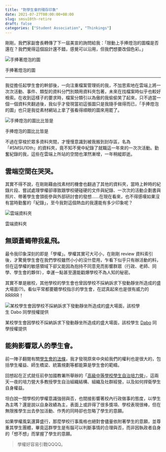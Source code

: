 ```yaml
---
title: "對學生會的殘存印象"
date: 2021-07-27T00:00:00+08:00
slug: smsu10th-retire
draft: false
categories: ["Student Association", "Thinkings"]
---
```


剛剛，我們家副會長轉傳了下一屆美宣的詢問給我：「限動上手捧燈泡的圖檔是否還在？我們覺得這個設計還不錯，感覺可以沿用，但我們想要改個色彩。」

![手捧著燈泡的圖](../images/smsu10th-retire/Untitled.png)

手捧著燈泡的圖

---

我從擔任起學生會的幹部後，一向注重檔案管理術的我，不加思索地在雲端上將一次次活動、事件、類型的資料分門別類用資料夾包著，未來在找檔案時似乎也較好檢索。在收到這樣子的要求時，檔案分類引以為傲的我偷偷笑了起來，只不過當一個一個資料夾翻過後，我似乎才發現當初這張圖只是我隨手做得而已，「手捧燈泡的圖」也只是我從素材網站上拿了張看得順眼的圖來用罷了。

![手捧燈泡的圖比比皆是](../images/smsu10th-retire/Untitled%201.png)

手捧燈泡的圖比比皆是

不過在穿梭於眾多資料夾間，才慢慢意識到被我搬到封存區，名為「#SMSU10th」的資料夾，竟不知不覺中紀錄了就職這一年來的一次次活動。勤奮紀錄的我，這些在雲端上所站的空間也渾然漸增，一年稍縱即逝。

## 雲端空間在哭哭。

其實不得不說，在剛剛藉由找素材的機會也翻過了其他的資料夾，當時上幹時的紀錄片段、嘗試處理學權卻導致跟學校硬碰硬的文件與紀錄、一次次的活動企劃書與照片、帶著學生會頭銜參與外部研討會的發想……在現在看來，也不得感嘆如果沒有當時勤奮的「紀錄」，至今我對這個熱血的我還能有多少印象呢？

![雲端資料夾](../images/smsu10th-retire/Untitled%202.png)

雲端資料夾

## 無頭蒼蠅帶我亂飛。

最令我印象深刻的即是「學權」。學權其實可大可小，在剛剛 review 資料索引後，才驚覺學生會在我們學校雖然小小的沒什麼用，乍看下似乎只有辦活動的料，但在這學權的敏感領域下卻又能因為抱持不同意見而影響群眾（行政、老師、同學、學生會的夥伴），幸運一點甚至還能戳爆學校不為人知的秘密。

其實不單是敝校，其他學校的學生會也曾因學校不採納訴求下發動靜坐所造成的盛大場面(?)。看似平常都要聽學校指示的學生會，在認真起來也是很有威力的RRRRR！

![某校學生會因學校不採納訴求下發動靜坐所造成的盛大場面，該校學生 [Dabo](http://dabo.xyz/) 同學授權提供](../images/smsu10th-retire/Untitled%203.png)

某校學生會因學校不採納訴求下發動靜坐所造成的盛大場面，該校學生 [Dabo](http://dabo.xyz/) 同學授權提供

## 能夠影響眾人的學生會。

前一陣子翻閱有關[學生會的法條](https://edu.law.moe.gov.tw/LawContent.aspx?id=GL001809)，我才發現原來中央給我們的權利也是很大的，包括學生權益、師生橋梁、統籌規劃等都能算是學生會的範疇。

回想起在正式就任前參加國教署所舉辦的「[高級中等學校學生自治培力營](https://blog.imych.one/2020-student-autonomy-training-camp)」，這兩天一夜的培力營大多教授學生自治組織結構、組織及社群經營，以及如何捍衛學生自身權益。

坦白說一間學校的學權意識強弱與否，也間接影響著校內行政做事的態度，以學生為主嗎？還是說以自身政績為主，表面上或許得了很多獎項、學校表現很棒，但在無限推學生出去參加活動、作秀的同時卻也忽略了學生的意願。

如果學權風氣還算盛行，那麼學校行事風格也絕對會儘量依附著學生的意願，並尊重其學生團體，畢竟這群學生是有腦可以判斷事情的合理與否，而非因執政者自身的「想不想」而掌握了學生的意願。

> 學權好容易引戰QQQQ。
>